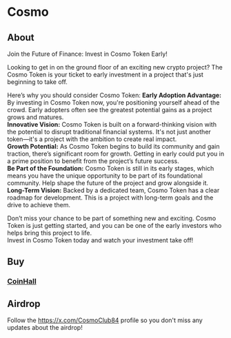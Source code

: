 # Cosmo
## About
Join the Future of Finance: Invest in Cosmo Token Early! 

Looking to get in on the ground floor of an exciting new crypto project? The Cosmo Token is your ticket to early investment in a project that's just beginning to take off.

Here’s why you should consider Cosmo Token:
**Early Adoption Advantage:** By investing in Cosmo Token now, you're positioning yourself ahead of the crowd. Early adopters often see the greatest potential gains as a project grows and matures.  
**Innovative Vision:** Cosmo Token is built on a forward-thinking vision with the potential to disrupt traditional financial systems. It's not just another token—it's a project with the ambition to create real impact.  
**Growth Potential:** As Cosmo Token begins to build its community and gain traction, there’s significant room for growth. Getting in early could put you in a prime position to benefit from the project’s future success.  
**Be Part of the Foundation:** Cosmo Token is still in its early stages, which means you have the unique opportunity to be part of its foundational community. Help shape the future of the project and grow alongside it.   
**Long-Term Vision:** Backed by a dedicated team, Cosmo Token has a clear roadmap for development. This is a project with long-term goals and the drive to achieve them.  

Don’t miss your chance to be part of something new and exciting. Cosmo Token is just getting started, and you can be one of the early investors who helps bring this project to life.  
Invest in Cosmo Token today and watch your investment take off!   


## Buy 
### [CoinHall](https://coinhall.org/swap?fromChain=osmosis-1&fromAsset=ibc%2F498A0751C798A0D9A389AA3691123DADA57DAA4FE165D5C75894505B876BA6E4&toChain=osmosis-1&toAsset=ibc%2F4925733868E7999F5822C961ADE9470A7FC5FA4A560BAE1DE102783C3F64C201)
## Airdrop
Follow the https://x.com/CosmoClub84 profile so you don't miss any updates about the airdrop!
